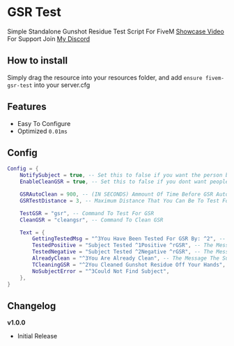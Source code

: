 # GSR Test

Simple Standalone Gunshot Residue Test Script For FiveM
[Showcase Video](https://www.youtube.com/)
For Support Join [My Discord](https://discord.gg/gZP6Hzdr2N)
## How to install
Simply drag the resource into your resources folder, and add ```ensure fivem-gsr-test``` into your server.cfg

## Features
- Easy To Configure 
- Optimized ```0.01ms```

## Config
```lua
Config = {
    NotifySubject = true, -- Set this to false if you want the person being tested to get a chat notification that they are being tested
    EnableCleanGSR = true, -- Set this to false if you dont want people to be able to clean gsr off them

    GSRAutoClean = 900, -- (IN SECONDS) Ammount Of Time Before GSR Auto Cleans [Default Is 15 Minutes]
    GSRTestDistance = 3, -- Maximum Distance That You Can Be To Test For GSR ***I Recomend Leaving This Low***

    TestGSR = "gsr", -- Command To Test For GSR
    CleanGSR = "cleangsr", -- Command To Clean GSR

    Text = {
        GettingTestedMsg = "^3You Have Been Tested For GSR By: ^2", -- The Message That Is Sent To The Person That Is Getting Tested
        TestedPositive = "Subject Tested ^1Positive ^rGSR", -- The Message The Tester Is Sent When Test Comes Back Positive
        TestedNegative = "Subject Tested ^2Negative ^rGSR", -- The Message The Tester Is Sent When Test Comes Back Negative
        AlreadyClean = "^3You Are Already Clean", -- The Message The Subject Gets If They Are Aleady Clean [NotifySubject] Must Be Set To True
        TCleaningGSR = "^2You Cleaned Gunshot Residue Off Your Hands", -- The Message The Subject Gets When They Are Cleaning Themselfs [NotifySubject] Must Be Set To True
        NoSubjectError = "^3Could Not Find Subject",
    },
}
```

## Changelog

**v1.0.0**
- Initial Release
